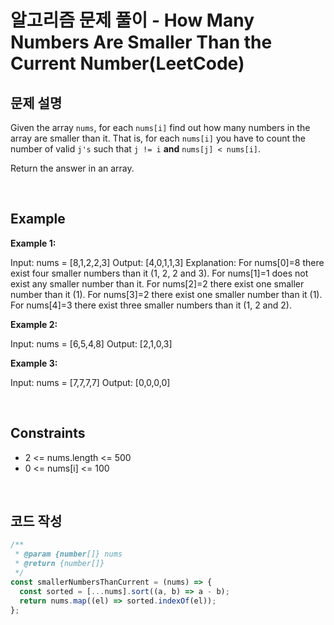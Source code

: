 # 알고리즘 문제 풀이 - How Many Numbers Are Smaller Than the Current Number(LeetCode)

## 문제 설명

Given the array `nums`, for each `nums[i]` find out how many numbers in the array are smaller than it. That is, for each `nums[i]` you have to count the number of valid `j's` such that `j != i` **and** `nums[j] < nums[i]`.

Return the answer in an array.

<br />

## Example

**Example 1:**

Input: nums = [8,1,2,2,3]
Output: [4,0,1,1,3]
Explanation:
For nums[0]=8 there exist four smaller numbers than it (1, 2, 2 and 3).
For nums[1]=1 does not exist any smaller number than it.
For nums[2]=2 there exist one smaller number than it (1).
For nums[3]=2 there exist one smaller number than it (1).
For nums[4]=3 there exist three smaller numbers than it (1, 2 and 2).

**Example 2:**

Input: nums = [6,5,4,8]
Output: [2,1,0,3]

**Example 3:**

Input: nums = [7,7,7,7]
Output: [0,0,0,0]

<br />

## Constraints

- 2 <= nums.length <= 500
- 0 <= nums[i] <= 100

<br />

## 코드 작성

```js
/**
 * @param {number[]} nums
 * @return {number[]}
 */
const smallerNumbersThanCurrent = (nums) => {
  const sorted = [...nums].sort((a, b) => a - b);
  return nums.map((el) => sorted.indexOf(el));
};
```

<br />
